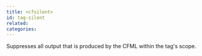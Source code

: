 ```yaml
---
title: <cfsilent>
id: tag-silent
related:
categories:
---
```


Suppresses all output that is produced by the CFML within the tag's scope.